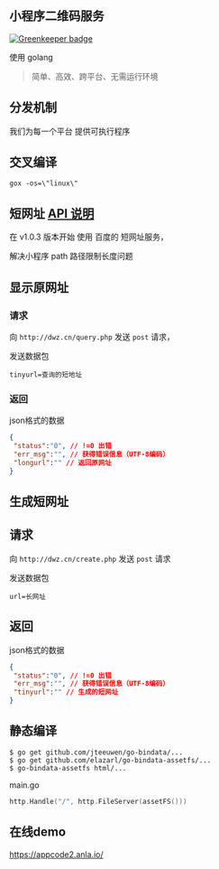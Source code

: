 ## 小程序二维码服务

[![Greenkeeper badge](https://badges.greenkeeper.io/zanjs/qrcode-weapp-pin-dan-xing.svg)](https://greenkeeper.io/)

使用 golang 

> 简单、高效、跨平台、无需运行环境


## 分发机制

我们为每一个平台 提供可执行程序


## 交叉编译


```
gox -os=\"linux\"
```


## 短网址 [API 说明](http://dwz.cn/api)

在 v1.0.3 版本开始 使用 百度的 短网址服务，

解决小程序 path 路径限制长度问题


## 显示原网址

### 请求

向 `http://dwz.cn/query.php` 发送 `post` 请求，

发送数据包

```
tinyurl=查询的短地址
```

### 返回

json格式的数据

```json
{
 "status":"0", // !=0 出错
 "err_msg":"", // 获得错误信息（UTF-8编码）
 "longurl":"" // 返回原网址
}
```

## 生成短网址

## 请求

向 `http://dwz.cn/create.php` 发送 `post` 请求

发送数据包
```
url=长网址
```

## 返回

json格式的数据

```json
{
 "status":"0", // !=0 出错
 "err_msg":"", // 获得错误信息（UTF-8编码）
 "tinyurl":"" // 生成的短网址
}
```





## 静态编译

```
$ go get github.com/jteeuwen/go-bindata/...
$ go get github.com/elazarl/go-bindata-assetfs/...
$ go-bindata-assetfs html/...
```

main.go

```go
http.Handle("/", http.FileServer(assetFS()))
```

## 在线demo

https://appcode2.anla.io/
